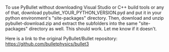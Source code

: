To use PyBullet without downloading Visual Studio or C++ build tools or any of that, download pybullet_YOUR_PYTHON_VERSION.pyd and put it in your python environment's "site-packages" directory. Then, download and unzip
pybullet-download.zip and extract the subfolders into the same "site-packages" directory as well. This should work. Let me know if it doesn't.

Here is a link to the original PyBullet/Bullet repository: https://github.com/bulletphysics/bullet3
